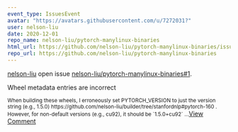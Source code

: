 ```yaml
---
event_type: IssuesEvent
avatar: "https://avatars.githubusercontent.com/u/7272031?"
user: nelson-liu
date: 2020-12-01
repo_name: nelson-liu/pytorch-manylinux-binaries
html_url: https://github.com/nelson-liu/pytorch-manylinux-binaries/issues/1
repo_url: https://github.com/nelson-liu/pytorch-manylinux-binaries
---
```


<a href='https://github.com/nelson-liu' target='_blank'>nelson-liu</a> open issue <a href='https://github.com/nelson-liu/pytorch-manylinux-binaries/issues/1' target='_blank'>nelson-liu/pytorch-manylinux-binaries#1</a>.

<p>Wheel metadata entries are incorrect</p><small>When building these wheels, I erroneously set PYTORCH_VERSION to just the version string (e.g., 1.5.0) https://github.com/nelson-liu/builder/tree/stanfordnlp#pytorch-160 . However, for non-default versions (e.g., cu92), it should be `1.5.0+cu92`...</small><a href='https://github.com/nelson-liu/pytorch-manylinux-binaries/issues/1' target='_blank'>View Comment</a>